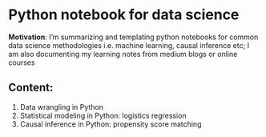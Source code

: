 # Python notebook for data science

**Motivation**: I’m summarizing and templating python notebooks for common data science methodologies i.e. machine learning, causal inference etc; I am also documenting my learning notes from medium blogs or online courses

## Content:
1. Data wrangling in Python
2. Statistical modeling in Python: logistics regression
3. Causal inference in Python: propensity score matching
